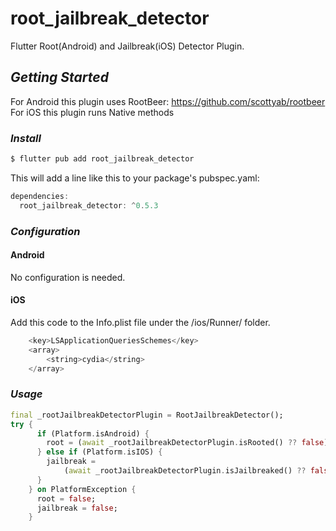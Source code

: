 # root_jailbreak_detector

Flutter Root(Android) and Jailbreak(iOS) Detector Plugin.

## *Getting Started*

For Android this plugin uses RootBeer: https://github.com/scottyab/rootbeer <br />
For iOS this plugin runs Native methods

### *Install*
```dart
$ flutter pub add root_jailbreak_detector
```
This will add a line like this to your package's pubspec.yaml:
```dart
dependencies:
  root_jailbreak_detector: ^0.5.3
  ```
  
### *Configuration*
#### Android
No configuration is needed.
#### iOS
Add this code to the Info.plist file under the /ios/Runner/ folder.
```swift
	<key>LSApplicationQueriesSchemes</key>
	<array>
		<string>cydia</string>
	</array>

```

### *Usage*
```dart
final _rootJailbreakDetectorPlugin = RootJailbreakDetector();
try {
      if (Platform.isAndroid) {
        root = (await _rootJailbreakDetectorPlugin.isRooted() ?? false);
      } else if (Platform.isIOS) {
        jailbreak =
            (await _rootJailbreakDetectorPlugin.isJailbreaked() ?? false);
      }
    } on PlatformException {
      root = false;
      jailbreak = false;
    }
```



